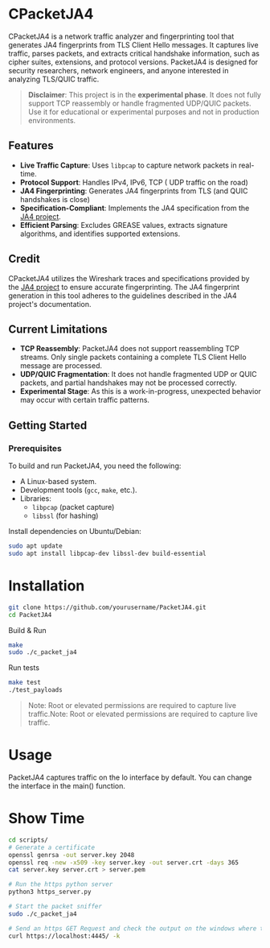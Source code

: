 # CPacketJA4

CPacketJA4 is a network traffic analyzer and fingerprinting tool that generates JA4 fingerprints from TLS Client Hello messages. It captures live traffic, parses packets, and extracts critical handshake information, such as cipher suites, extensions, and protocol versions. PacketJA4 is designed for security researchers, network engineers, and anyone interested in analyzing TLS/QUIC traffic.

> **Disclaimer**: This project is in the **experimental phase**. It does not fully support TCP reassembly or handle fragmented UDP/QUIC packets. Use it for educational or experimental purposes and not in production environments.

## Features

- **Live Traffic Capture**: Uses `libpcap` to capture network packets in real-time.
- **Protocol Support**: Handles IPv4, IPv6, TCP ( UDP traffic on the road)
- **JA4 Fingerprinting**: Generates JA4 fingerprints from TLS (and QUIC handshakes is close)
- **Specification-Compliant**: Implements the JA4 specification from the [JA4 project](https://foxio.io/).
- **Efficient Parsing**: Excludes GREASE values, extracts signature algorithms, and identifies supported extensions.

## Credit

CPacketJA4 utilizes the Wireshark traces and specifications provided by the [JA4 project](https://foxio.io/) to ensure accurate fingerprinting. The JA4 fingerprint generation in this tool adheres to the guidelines described in the JA4 project's documentation.


## Current Limitations

- **TCP Reassembly**: PacketJA4 does not support reassembling TCP streams. Only single packets containing a complete TLS Client Hello message are processed.
- **UDP/QUIC Fragmentation**: It does not handle fragmented UDP or QUIC packets, and partial handshakes may not be processed correctly.
- **Experimental Stage**: As this is a work-in-progress, unexpected behavior may occur with certain traffic patterns.

## Getting Started

### Prerequisites

To build and run PacketJA4, you need the following:
- A Linux-based system.
- Development tools (`gcc`, `make`, etc.).
- Libraries:
  - `libpcap` (packet capture)
  - `libssl` (for hashing)

Install dependencies on Ubuntu/Debian:
```bash
sudo apt update
sudo apt install libpcap-dev libssl-dev build-essential
```

# Installation
```bash
git clone https://github.com/yourusername/PacketJA4.git
cd PacketJA4
```
Build & Run
```bash
make
sudo ./c_packet_ja4
```
Run tests
```bash
make test
./test_payloads
```
> Note: Root or elevated permissions are required to capture live traffic.Note: Root or elevated permissions are required to capture live traffic.

# Usage
PacketJA4 captures traffic on the lo interface by default. You can change the interface in the main() function.

# Show Time

```bash
cd scripts/
# Generate a certificate
openssl genrsa -out server.key 2048
openssl req -new -x509 -key server.key -out server.crt -days 365
cat server.key server.crt > server.pem

# Run the https python server
python3 https_server.py

# Start the packet sniffer
sudo ./c_packet_ja4

# Send an https GET Request and check the output on the windows where the c_packet_ja4 is running 
curl https://localhost:4445/ -k
```

